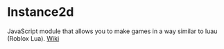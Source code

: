 # Instance2d
JavaScript module that allows you to make games in a way similar to luau (Roblox Lua).
[Wiki](https://nikaxe-dev.github.io/Instance2d/wiki)

